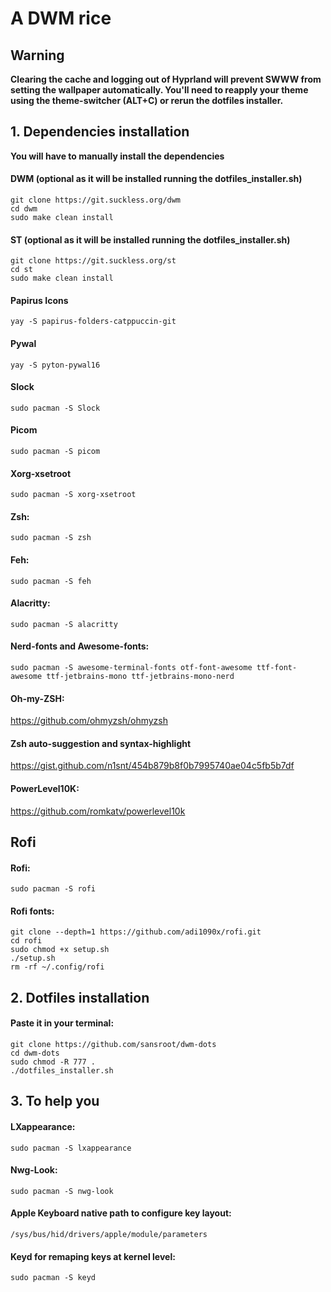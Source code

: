 # A DWM rice
## Warning
**Clearing the cache and logging out of Hyprland will prevent SWWW from setting the wallpaper automatically. You'll need to reapply your theme using the theme-switcher (ALT+C) or rerun the dotfiles installer.**




## 1. Dependencies installation

**You will have to manually install the dependencies**

#### DWM (optional as it will be installed running the dotfiles_installer.sh)
```
git clone https://git.suckless.org/dwm
cd dwm
sudo make clean install
```
#### ST (optional as it will be installed running the dotfiles_installer.sh)
```
git clone https://git.suckless.org/st
cd st
sudo make clean install
```
#### Papirus Icons
```
yay -S papirus-folders-catppuccin-git
```
#### Pywal
```
yay -S pyton-pywal16
```
#### Slock
```
sudo pacman -S Slock
```
#### Picom
```
sudo pacman -S picom
```
#### Xorg-xsetroot
```
sudo pacman -S xorg-xsetroot
```
#### Zsh: 
```
sudo pacman -S zsh 
```
#### Feh: 
```
sudo pacman -S feh
```
#### Alacritty: 
```
sudo pacman -S alacritty
```
#### Nerd-fonts and Awesome-fonts: 
```
sudo pacman -S awesome-terminal-fonts otf-font-awesome ttf-font-awesome ttf-jetbrains-mono ttf-jetbrains-mono-nerd 
```
#### Oh-my-ZSH: 

<a>https://github.com/ohmyzsh/ohmyzsh</a>

#### Zsh auto-suggestion and syntax-highlight

<a>https://gist.github.com/n1snt/454b879b8f0b7995740ae04c5fb5b7df</a>

#### PowerLevel10K:

<a>https://github.com/romkatv/powerlevel10k</a>
## Rofi
#### Rofi:
  ```
  sudo pacman -S rofi
  ```
#### Rofi fonts:
```
git clone --depth=1 https://github.com/adi1090x/rofi.git
cd rofi
sudo chmod +x setup.sh
./setup.sh
rm -rf ~/.config/rofi
```
## 2. Dotfiles installation
#### Paste it in your terminal:
```
git clone https://github.com/sansroot/dwm-dots
cd dwm-dots
sudo chmod -R 777 .
./dotfiles_installer.sh
```
## 3. To help you
#### LXappearance: 
```
sudo pacman -S lxappearance
```
#### Nwg-Look: 
```
sudo pacman -S nwg-look
```
#### Apple Keyboard native path to configure key layout: 
```
/sys/bus/hid/drivers/apple/module/parameters
```
#### Keyd for remaping keys at kernel level: 
```
sudo pacman -S keyd
```

